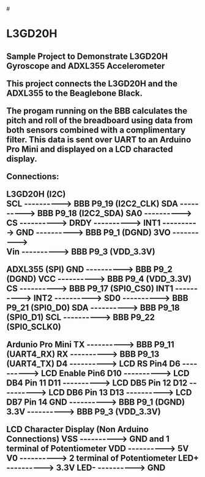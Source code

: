 #<h1> L3GD20H
<h2>Sample Project to Demonstrate L3GD20H Gyroscope and ADXL355 Accelerometer

This project connects the L3GD20H and the ADXL355 to the Beaglebone Black. 

The progam running on the BBB calculates the pitch and roll of the breadboard using data from both sensors combined with a complimentary filter. This data is sent over UART to an Arduino Pro Mini and displayed on a LCD characted display.

Connections:

L3GD20H (I2C)   
SCL       ---------->     BBB P9_19 (I2C2_CLK)
SDA       ---------->     BBB P9_18 (I2C2_SDA)
SA0       ---------->
CS        ---------->
DRDY      ---------->
INT1      ---------->
GND       ---------->     BBB P9_1 (DGND)
3VO       ---------->     
Vin       ---------->     BBB P9_3 (VDD_3.3V) 

ADXL355 (SPI)
GND       ---------->     BBB P9_2 (DGND)
VCC       ---------->     BBB P9_4 (VDD_3.3V)
CS        ---------->     BBB P9_17 (SPI0_CS0)
INT1      ----------> 
INT2      ----------> 
SD0       ---------->     BBB P9_21 (SPI0_D0)
SDA       ---------->     BBB P9_18 (SPI0_D1)
SCL       ---------->     BBB P9_22 (SPI0_SCLK0)

Ardunio Pro Mini
TX        ---------->     BBB P9_11 (UART4_RX)
RX        ---------->     BBB P9_13 (UART4_TX)
D4        ---------->     LCD RS Pin4
D6        ---------->     LCD Enable Pin6
D10       ---------->     LCD DB4 Pin 11
D11       ---------->     LCD DB5 Pin 12
D12       ---------->     LCD DB6 Pin 13
D13       ---------->     LCD DB7 Pin 14
GND       ---------->     BBB P9_1 (DGND)
3.3V      ---------->     BBB P9_3 (VDD_3.3V)

LCD Character Display (Non Arduino Connections)
VSS       ---------->     GND and 1 terminal of Potentiometer
VDD       ---------->     5V
V0        ---------->     2 terminal of Potentiometer
LED+      ---------->     3.3V
LED-      ---------->     GND
